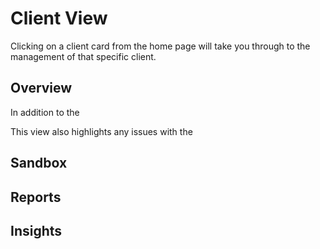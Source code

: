# Client View
Clicking on a client card from the home page will take you through to the management of that specific client.

## Overview
In addition to the 

This view also highlights any issues with the  

## Sandbox

## Reports

## Insights
